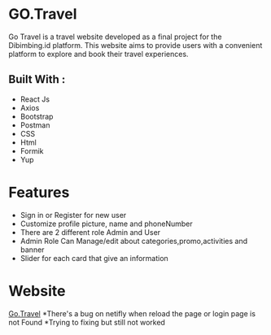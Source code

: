 # GO.Travel

Go Travel is a travel website developed as a final project for the Dibimbing.id platform. This website aims to provide users with a convenient platform to explore and book their travel experiences.


## Built With :
+ React Js
+ Axios
+ Bootstrap
+ Postman
+ CSS
+ Html
+ Formik
+ Yup


# Features
+ Sign in or Register for new user 
+ Customize profile picture, name and phoneNumber
+ There are 2 different role Admin and User 
+ Admin Role Can Manage/edit about categories,promo,activities and banner
+ Slider for each card that give an information


# Website
[Go.Travel](https://gotraveldibimbing.netlify.app)
*There's a bug on netifly when reload the page or login page is not Found
*Trying to fixing but still not worked
